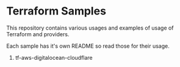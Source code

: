 # Terraform Samples

This repository contains various usages and examples of usage of Terraform and providers.

Each sample has it's own README so read those for their usage.

1. tf-aws-digitalocean-cloudflare
